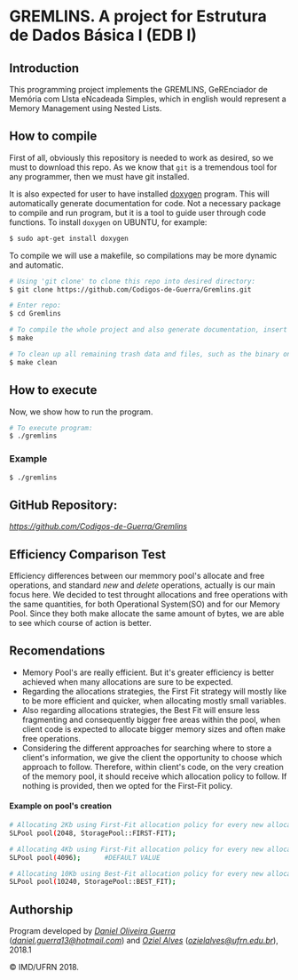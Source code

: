 # GREMLINS. A project for Estrutura de Dados Básica I (EDB I)

## Introduction

This programming project implements the GREMLINS, GeREnciador de Memória com LIsta eNcadeada Simples, which in english would represent a Memory Management using Nested Lists.

## How to compile

First of all, obviously this repository is needed to work as desired, so we must to download this repo. As we know that ```git``` is a tremendous tool for any programmer, then we must have git installed.

It is also expected for user to have installed [doxygen](https://en.wikipedia.org/wiki/Doxygen) program. This will automatically generate documentation for code. Not a necessary package to compile and run program, but it is a tool to guide user through code functions. To install `doxygen` on UBUNTU, for example:

```bash
$ sudo apt-get install doxygen
```
To compile we will use a makefile, so compilations may be more dynamic and automatic.
```bash
# Using 'git clone' to clone this repo into desired directory:
$ git clone https://github.com/Codigos-de-Guerra/Gremlins.git

# Enter repo:
$ cd Gremlins

# To compile the whole project and also generate documentation, insert 'make' inside root of path:
$ make

# To clean up all remaining trash data and files, such as the binary ones, insert 'make clean':
$ make clean
```

## How to execute

Now, we show how to run the program. 
```bash
# To execute program:
$ ./gremlins
```

### Example

```bash
$ ./gremlins
```
## GitHub Repository:

*https://github.com/Codigos-de-Guerra/Gremlins*

## Efficiency Comparison Test

Efficiency differences between our memmory pool's allocate and free operations, and standard *new* and *delete* operations, actually is our main focus here.
We decided to test throught allocations and free operations with the same quantities, for both Operational System(SO) and for our Memory Pool. Since they both make allocate the same amount of bytes, we are able to see which course of action is better.

## Recomendations

- Memory Pool's are really efficient. But it's greater efficiency is better achieved when many allocations are sure to be expected.
- Regarding the allocations strategies, the First Fit strategy will mostly like to be more efficient and quicker, when allocating mostly small variables.
- Also regarding allocations strategies, the Best Fit will ensure less fragmenting and consequently bigger free areas within the pool, when client code is expected to allocate bigger memory sizes and often make free operations.
- Considering the different approaches for searching where to store a client's information, we give the client the opportunity to choose which approach to follow. Therefore, within client's code, on the very creation of the memory pool, it should receive which allocation policy to follow. If nothing is provided, then we opted for the First-Fit policy.

#### Example on pool's creation

```bash
# Allocating 2Kb using First-Fit allocation policy for every new allocation on pool.
SLPool pool(2048, StoragePool::FIRST-FIT);

# Allocating 4Kb using First-Fit allocation policy for every new allocation on pool.
SLPool pool(4096);		#DEFAULT VALUE

# Allocating 10Kb using Best-Fit allocation policy for every new allocation on pool.
SLPool pool(10240, StoragePool::BEST_FIT);
```
## Authorship

Program developed by [_Daniel Oliveira Guerra_](https://github.com/Codigos-de-Guerra) (*daniel.guerra13@hotmail.com*) and [_Oziel Alves_](https://github.com/ozielalves) (*ozielalves@ufrn.edu.br*), 2018.1

&copy; IMD/UFRN 2018.
